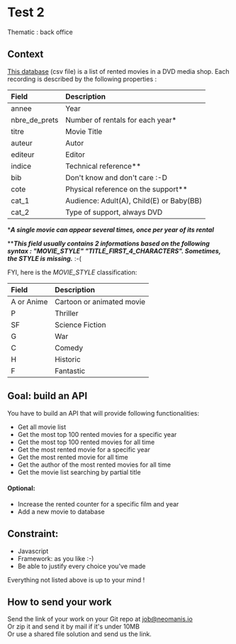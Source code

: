 # Test 2

Thematic : back office

## Context

[This database](database/top-500-most-rented-movies.csv) (csv file) is a list of rented movies in a DVD media shop. Each recording is described by the following properties :

|Field| Description|
| :--------------- |:---------------|
|annee|Year|
|nbre_de_prets|Number of rentals for each year*|
|titre|Movie Title|
|auteur|Autor|
|editeur|Editor|
|indice|Technical reference**|
|bib|Don't know and don't care :-D|
|cote|Physical reference on the support**|
|cat_1|Audience: Adult(A), Child(E) or Baby(BB)|
|cat_2|Type of support, always DVD|

****A single movie can appear several times, once per year of its rental***

*****This field usually contains 2 informations based on the following syntax : "MOVIE_STYLE" "TITLE_FIRST_4_CHARACTERS". Sometimes, the STYLE is missing.*** :-(


FYI, here is the *MOVIE_STYLE* classification:

|Field|Description|
| :--------------- |:---------------|
|A or Anime |Cartoon or animated movie|
|P|Thriller|
|SF|Science Fiction|
|G|War|
|C|Comedy|
|H|Historic|
|F|Fantastic|


## Goal: build an API

You have to build an API that will provide following functionalities:

- Get all movie list
- Get the most top 100 rented movies for a specific year
- Get the most top 100 rented movies for all time
- Get the most rented movie for a specific year
- Get the most rented movie for all time
- Get the author of the most rented movies for all time
- Get the movie list searching by partial title


#### Optional:
- Increase the rented counter for a specific film and year
- Add a new movie to database

## Constraint:

- Javascript
- Framework: as you like :-)
- Be able to justify every choice you've made

Everything not listed above is up to your mind !

## How to send your work
Send the link of your work on your Git repo at job@neomanis.io  
Or zip it and send it by mail if it's under 10MB  
Or use a shared file solution and send us the link.
